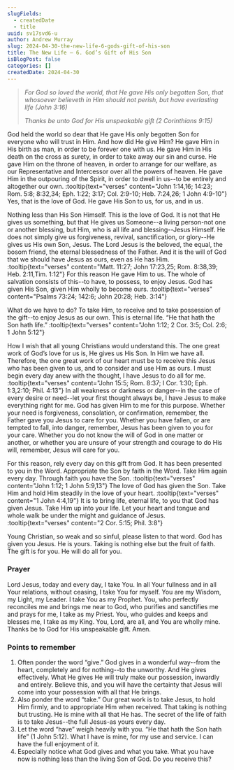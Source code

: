```yaml
---
slugFields:
  - createdDate
  - title
uuid: sv17svd6-u
author: Andrew Murray
slug: 2024-04-30-the-new-life-6-gods-gift-of-his-son
title: The New Life – 6. God’s Gift of His Son
isBlogPost: false
categories: []
createdDate: 2024-04-30
---
```

> *For God so loved the world, that He gave His only begotten Son, that whosoever believeth in Him should not perish, but have everlasting life (John 3:16)*
>
> *Thanks be unto God for His unspeakable gift (2 Corinthians 9:15)*

God held the world so dear that He gave His only begotten Son for everyone who will trust in Him. And how did He give Him? He gave Him in His birth as man, in order to be forever one with us. He gave Him in His death on the cross as surety, in order to take away our sin and curse. He gave Him on the throne of heaven, in order to arrange for our welfare, as our Representative and Intercessor over all the powers of heaven. He gave Him in the outpouring of the Spirit, in order to dwell in us--to be entirely and altogether our own. :tooltip{text="verses" content="John 1:14,16; 14:23; Rom. 5:8; 8:32,34; Eph. 1:22; 3:17; Col. 2:9-10; Heb. 7:24,26; 1 John 4:9-10"} Yes, that is the love of God. He gave His Son to us, for us, and in us.

Nothing less than His Son Himself. This is the love of God. It is not that He gives us something, but that He gives us Someone--a living person-not one or another blessing, but Him, who is all life and blessing--Jesus Himself. He does not simply give us forgiveness, revival, sanctification, or glory--He gives us His own Son, Jesus. The Lord Jesus is the beloved, the equal, the bosom friend, the eternal blessedness of the Father. And it is the will of God that we should have Jesus as ours, even as He has Him. :tooltip{text="verses" content="Matt. 11:27; John 17:23,25; Rom. 8:38,39; Heb. 2:11,Tim. 1:12"} For this reason He gave Him to us. The whole of salvation consists of this--to have, to possess, to enjoy Jesus. God has given His Son, given Him wholly to become ours. :tooltip{text="verses" content="Psalms 73:24; 142:6; John 20:28; Heb. 3:14"}

What do we have to do? To take Him, to receive and to take possession of the gift--to enjoy Jesus as our own. This is eternal life. “He that hath the Son hath life.” :tooltip{text="verses" content="John 1:12; 2 Cor. 3:5; Col. 2:6; 1 John 5:12"}

How I wish that all young Christians would understand this. The one great work of God’s love for us is, He gives us His Son. In Him we have all. Therefore, the one great work of our heart must be to receive this Jesus who has been given to us, and to consider and use Him as ours. I must begin every day anew with the thought, l have Jesus to do all for me. :tooltip{text="verses" content="John 15:5; Rom. 8:37; I Cor. 1:30; Eph. 1:3,2:10; Phil. 4:13"} In all weakness or darkness or danger--in the case of every desire or need--let your first thought always be, I have Jesus to make everything right for me. God has given Him to me for this purpose. Whether your need is forgiveness, consolation, or confirmation, remember, the Father gave you Jesus to care for you. Whether you have fallen, or are tempted to fall, into danger, remember, Jesus has been given to you for your care. Whether you do not know the will of God in one matter or another, or whether you are unsure of your strength and courage to do His will, remember, Jesus will care for you.

For this reason, rely every day on this gift from God. It has been presented to you in the Word. Appropriate the Son by faith in the Word. Take Him again every day. Through faith you have the Son. :tooltip{text="verses" content="John 1:12; 1 John 5:9,13"} The love of God has given the Son. Take Him and hold Him steadily in the love of your heart. :tooltip{text="verses" content="1 John 4:4,19"} It is to bring life, eternal life, to you that God has given Jesus. Take Him up into your life. Let your heart and tongue and whole walk be under the might and guidance of Jesus. :tooltip{text="verses" content="2 Cor. 5:15; Phil. 3:8"}

Young Christian, so weak and so sinful, please listen to that word. God has given you Jesus. He is yours. Taking is nothing else but the fruit of faith. The gift is for you. He will do all for you.

### Prayer

Lord Jesus, today and every day, I take You. In all Your fullness and in all Your relations, without ceasing, I take You for myself. You are my Wisdom, my Light, my Leader. I take You as my Prophet. You, who perfectly reconciles me and brings me near to God, who purifies and sanctifies me and prays for me, I take as my Priest. You, who guides and keeps and blesses me, I take as my King. You, Lord, are all, and You are wholly mine. Thanks be to God for His unspeakable gift. Amen.

### Points to remember

1. Often ponder the word “give.” God gives in a wonderful way--from the heart, completely and for nothing--to the unworthy. And He gives effectively. What He gives He will truly make our possession, inwardly and entirely. Believe this, and you will have the certainty that Jesus will come into your possession with all that He brings.
2. Also ponder the word “take.” Our great work is to take Jesus, to hold Him firmly, and to appropriate Him when received. That taking is nothing but trusting. He is mine with all that He has. The secret of the life of faith is to take Jesus--the full Jesus-as yours every day.
3. Let the word “have” weigh heavily with you. “He that hath the Son hath life” (1 John 5:12). What I have is mine, for my use and service. I can have the full enjoyment of it.
4. Especially notice what God gives and what you take. What you have now is nothing less than the living Son of God. Do you receive this?

